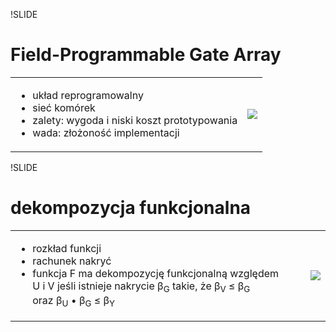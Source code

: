 !SLIDE

# Field-Programmable Gate Array

<table class='lay'>
  <tr>
    <td>
      <ul>
        <li>układ reprogramowalny</li>
        <li>sieć komórek</li>
        <li>zalety: wygoda i niski koszt prototypowania</li>
        <li>wada: złożoność implementacji</li>
      </ul>
    </td>
    <td>
      <p><img src='image/fpga/fpga.png' /></p>
    </td>
  </tr>
</table>



!SLIDE

# dekompozycja funkcjonalna

<table class='lay'>
  <tr>
    <td>
      <ul>
        <li>rozkład funkcji</li>
        <li>rachunek nakryć</li>
        <li>funkcja F ma dekompozycję funkcjonalną względem U i V jeśli istnieje nakrycie β<sub>G</sub> takie, że β<sub>V</sub> ≤ β<sub>G</sub> oraz β<sub>U</sub> • β<sub>G</sub> ≤ β<sub>Y</sub></li>
      </ul>
    </td>
    <td>
      <p><img src='image/fpga/binary.png' /></p>
    </td>
  </tr>
</table>
